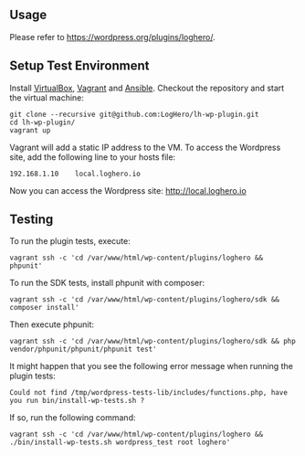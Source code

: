 ## Usage

Please refer to https://wordpress.org/plugins/loghero/.

## Setup Test Environment

Install [VirtualBox](https://www.virtualbox.org/), [Vagrant](https://www.vagrantup.com/) and [Ansible](http://docs.ansible.com/ansible/latest/installation_guide/intro_installation.html).
Checkout the repository and start the virtual machine:
```
git clone --recursive git@github.com:LogHero/lh-wp-plugin.git
cd lh-wp-plugin/
vagrant up
```
Vagrant will add a static IP address to the VM.
To access the Wordpress site, add the following line to your hosts file:
```
192.168.1.10    local.loghero.io
```
Now you can access the Wordpress site: http://local.loghero.io

## Testing

To run the plugin tests, execute:
```
vagrant ssh -c 'cd /var/www/html/wp-content/plugins/loghero && phpunit'
```

To run the SDK tests, install phpunit with composer:
```
vagrant ssh -c 'cd /var/www/html/wp-content/plugins/loghero/sdk && composer install'
```
Then execute phpunit:
```
vagrant ssh -c 'cd /var/www/html/wp-content/plugins/loghero/sdk && php vendor/phpunit/phpunit/phpunit test'
```
It might happen that you see the following error message when running the plugin tests:
```
Could not find /tmp/wordpress-tests-lib/includes/functions.php, have you run bin/install-wp-tests.sh ?
```
If so, run the following command:
```
vagrant ssh -c 'cd /var/www/html/wp-content/plugins/loghero && ./bin/install-wp-tests.sh wordpress_test root loghero'
```
